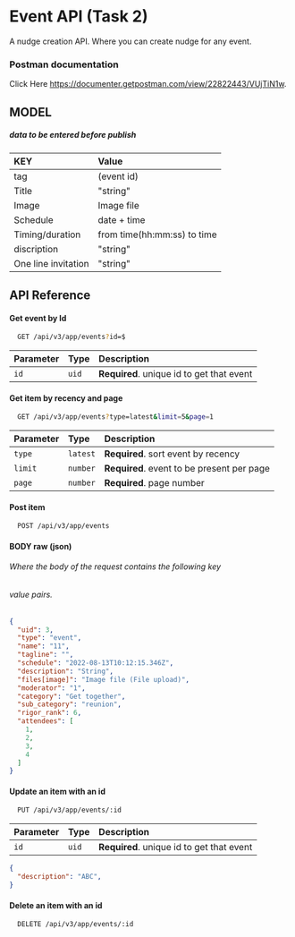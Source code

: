 # Event API (Task 2)

A nudge creation API. Where you can create nudge for any event.
### Postman documentation

 Click Here https://documenter.getpostman.com/view/22822443/VUjTiN1w.



## MODEL
##### data to be entered before publish
| KEY                | Value                       |
| :----------------- | :-------------------------- |
|tag                 | (event id)                  |
|Title               | "string"                    |
| Image              | Image file                  |
| Schedule           | date + time                 |
| Timing/duration    | from time(hh:mm:ss) to time |
| discription        |"string"                     |
| One line invitation| "string"                    |



## API Reference

#### Get event by Id

```bash
  GET /api/v3/app/events?id=$
```

| Parameter | Type     | Description                |
| :-------- | :------- | :------------------------- |
| `id` | `uid` | **Required**. unique id to get that event |

#### Get item by recency and page

```bash
  GET /api/v3/app/events?type=latest&limit=5&page=1
```

| Parameter | Type     | Description                       |
| :-------- | :------- | :-------------------------------- |
| `type`      | `latest` | **Required**. sort event by recency |
| `limit`      | `number` | **Required**. event to be present per page |
| `page`      | `number` | **Required**. page number |

#### Post item  
```bash
  POST /api/v3/app/events
```
#### BODY raw (json)
###### Where the body of the request contains the following key
######  value pairs.
```json
{
  "uid": 3,
  "type": "event",
  "name": "11",
  "tagline": "",
  "schedule": "2022-08-13T10:12:15.346Z",
  "description": "String",
  "files[image]": "Image file (File upload)",
  "moderator": "1",
  "category": "Get together",
  "sub_category": "reunion",
  "rigor_rank": 6,
  "attendees": [
    1,
    2,
    3,
    4
  ]
}
```

#### Update an item with an id
```bash
  PUT /api/v3/app/events/:id
```

| Parameter | Type     | Description                |
| :-------- | :------- | :------------------------- |
| `id` | `uid` | **Required**. unique id to get that event |

```json
{
  "description": "ABC",
}
```

#### Delete an item with an id

```bash
  DELETE /api/v3/app/events/:id
```
